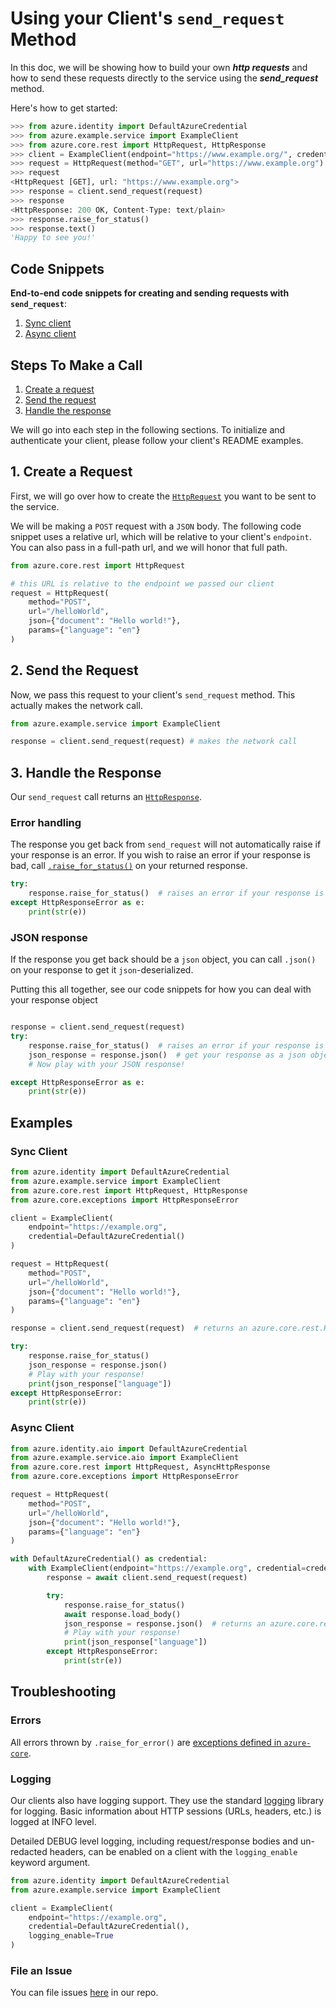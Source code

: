 # Using your Client's `send_request` Method

In this doc, we will be showing how to build your own ***http requests*** and how to send these requests directly to the service using the ***send_request*** method.

Here's how to get started:

```python
>>> from azure.identity import DefaultAzureCredential
>>> from azure.example.service import ExampleClient
>>> from azure.core.rest import HttpRequest, HttpResponse
>>> client = ExampleClient(endpoint="https://www.example.org/", credential=DefaultAzureCredential())
>>> request = HttpRequest(method="GET", url="https://www.example.org")
>>> request
<HttpRequest [GET], url: "https://www.example.org">
>>> response = client.send_request(request)
>>> response
<HttpResponse: 200 OK, Content-Type: text/plain>
>>> response.raise_for_status()
>>> response.text()
'Happy to see you!'
```

## Code Snippets

**End-to-end code snippets for creating and sending requests with `send_request`**:

1. [Sync client](#sync-client)
2. [Async client](#async-client)

## Steps To Make a Call

1. [Create a request](#1-create-a-request "Create a Request")
2. [Send the request](#2-send-the-request "Send the Request")
3. [Handle the response](#3-handle-the-response "Handle the Response")

We will go into each step in the following sections. To initialize and authenticate your client, please follow your client's README examples.

## 1. Create a Request

First, we will go over how to create the [`HttpRequest`][azure_core_http_request] you want to be sent to the service.

We will be making a `POST` request with a `JSON` body. The following code snippet uses a relative url, which will be relative
to your client's `endpoint`. You can also pass in a full-path url, and we will honor that full path.

```python
from azure.core.rest import HttpRequest

# this URL is relative to the endpoint we passed our client
request = HttpRequest(
    method="POST",
    url="/helloWorld",
    json={"document": "Hello world!"},
    params={"language": "en"}
)
```

## 2. Send the Request

Now, we pass this request to your client's `send_request` method. This actually makes the network call.

```python
from azure.example.service import ExampleClient

response = client.send_request(request) # makes the network call
```

## 3. Handle the Response

Our `send_request` call returns an [`HttpResponse`][azure_core_http_response].

### Error handling

The response you get back from `send_request` will not automatically raise if your response is an error.
If you wish to raise an error if your response is bad, call [`.raise_for_status()`][azure_core_raise_for_status] on your returned
response.

```python
try:
    response.raise_for_status()  # raises an error if your response is not good
except HttpResponseError as e:
    print(str(e))
```

### JSON response

If the response you get back should be a `json` object, you can call `.json()` on your response
to get it `json`-deserialized.

Putting this all together, see our code snippets for how you can deal with your response object

```python

response = client.send_request(request)
try:
    response.raise_for_status()  # raises an error if your response is not good
    json_response = response.json()  # get your response as a json object
    # Now play with your JSON response!

except HttpResponseError as e:
    print(str(e))
```

## Examples

### Sync Client

```python
from azure.identity import DefaultAzureCredential
from azure.example.service import ExampleClient
from azure.core.rest import HttpRequest, HttpResponse
from azure.core.exceptions import HttpResponseError

client = ExampleClient(
    endpoint="https://example.org",
    credential=DefaultAzureCredential()
)

request = HttpRequest(
    method="POST",
    url="/helloWorld",
    json={"document": "Hello world!"},
    params={"language": "en"}
)

response = client.send_request(request)  # returns an azure.core.rest.HttpResponse

try:
    response.raise_for_status()
    json_response = response.json()
    # Play with your response!
    print(json_response["language"])
except HttpResponseError:
    print(str(e))
```

### Async Client

```python
from azure.identity.aio import DefaultAzureCredential
from azure.example.service.aio import ExampleClient
from azure.core.rest import HttpRequest, AsyncHttpResponse
from azure.core.exceptions import HttpResponseError

request = HttpRequest(
    method="POST",
    url="/helloWorld",
    json={"document": "Hello world!"},
    params={"language": "en"}
)

with DefaultAzureCredential() as credential:
    with ExampleClient(endpoint="https://example.org", credential=credential) as client:
        response = await client.send_request(request)

        try:
            response.raise_for_status()
            await response.load_body()
            json_response = response.json()  # returns an azure.core.rest.AsyncHttpResponse
            # Play with your response!
            print(json_response["language"])
        except HttpResponseError:
            print(str(e))
```

## Troubleshooting

### Errors

All errors thrown by `.raise_for_error()` are [exceptions defined in `azure-core`][azure_core_exceptions].

### Logging

Our clients also have logging support. They use the standard
[logging][python_logging] library for logging.
Basic information about HTTP sessions (URLs, headers, etc.) is logged at INFO
level.

Detailed DEBUG level logging, including request/response bodies and un-redacted
headers, can be enabled on a client with the `logging_enable` keyword argument.

```python
from azure.identity import DefaultAzureCredential
from azure.example.service import ExampleClient

client = ExampleClient(
    endpoint="https://example.org",
    credential=DefaultAzureCredential(),
    logging_enable=True
)
```

### File an Issue

You can file issues [here][issues] in our repo.

<!-- LINKS -->

[azure_core_docs]: https://docs.microsoft.com/python/api/overview/azure/core-readme?view=azure-python
[azure_identity_docs]: https://docs.microsoft.com/python/api/overview/azure/identity-readme?view=azure-python
[http_response]: https://docs.microsoft.com/python/api/azure-core/azure.core.pipeline.transport.httpresponse?view=azure-python
[azure_identity_pip]: https://pypi.org/project/azure-identity/
[aad_authentication]: https://docs.microsoft.com/azure/cognitive-services/authentication?tabs=powershell#authenticate-with-an-authentication-token
[identity_credentials]: https://github.com/Azure/azure-sdk-for-python/tree/main/sdk/identity/azure-identity#credentials
[default_azure_credential]: https://docs.microsoft.com/python/api/azure-identity/azure.identity.defaultazurecredential?view=azure-python
[azure_key_credential]: https://docs.microsoft.com/python/api/azure-core/azure.core.credentials.azurekeycredential?view=azure-python
[bearer_token_credential_policy]: https://docs.microsoft.com/python/api/azure-core/azure.core.pipeline.policies.bearertokencredentialpolicy?view=azure-python
[azure_key_credential_policy]: https://docs.microsoft.com/python/api/azure-core/azure.core.pipeline.policies.azurekeycredentialpolicy?view=azure-python
[azure_core_exceptions]: https://docs.microsoft.com/python/api/azure-core/azure.core.exceptions?view=azure-python
[azure_core_http_request]: https://docsupport.blob.core.windows.net/$web/azure-core/azure.core.html#azure.core.protocol.HttpRequest
[azure_core_http_response]: https://docsupport.blob.core.windows.net/$web/azure-core/azure.core.html#azure.core.protocol.HttpResponse
[azure_core_async_http_response]: https://docsupport.blob.core.windows.net/$web/azure-core/azure.core.html#azure.core.protocol.AsyncHttpResponse
[azure_core_raise_for_status]: https://docsupport.blob.core.windows.net/$web/azure-core/azure.core.html#azure.core.protocol.HttpResponse.raise_for_status
[python_logging]: https://docs.python.org/3.5/library/logging.html
[code_of_conduct]: https://opensource.microsoft.com/codeofconduct/
[coc_faq]: https://opensource.microsoft.com/codeofconduct/faq/
[coc_contact]: mailto:opencode@microsoft.com
[issues]: https://github.com/Azure/azure-sdk-for-python/issues
